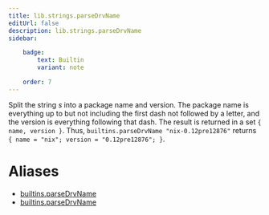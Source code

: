 ```yaml
---
title: lib.strings.parseDrvName
editUrl: false
description: lib.strings.parseDrvName
sidebar:

    badge:
        text: Builtin
        variant: note

    order: 7
---
```


Split the string *s* into a package name and version. The package
name is everything up to but not including the first dash not followed
by a letter, and the version is everything following that dash. The
result is returned in a set `{ name, version }`. Thus,
`builtins.parseDrvName "nix-0.12pre12876"` returns `{ name =
"nix"; version = "0.12pre12876"; }`.


# Aliases

- [builtins.parseDrvName](/nix-doc-comments/reference/builtins/builtins-parsedrvname)
- [builtins.parseDrvName](/nix-doc-comments/reference/builtins/builtins-parsedrvname)


